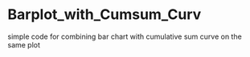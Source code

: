 # Barplot_with_Cumsum_Curv
simple code for combining bar chart with cumulative sum curve on the same plot
